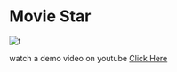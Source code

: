 # Movie Star

![t](./assets/Screenshot%202024-04-17%20at%201.17.23 AM.png)

watch a demo video on youtube [Click Here](https://youtu.be/zTKSst1Ve4Q?si=qyPZfRLNquQPJ5DP)
